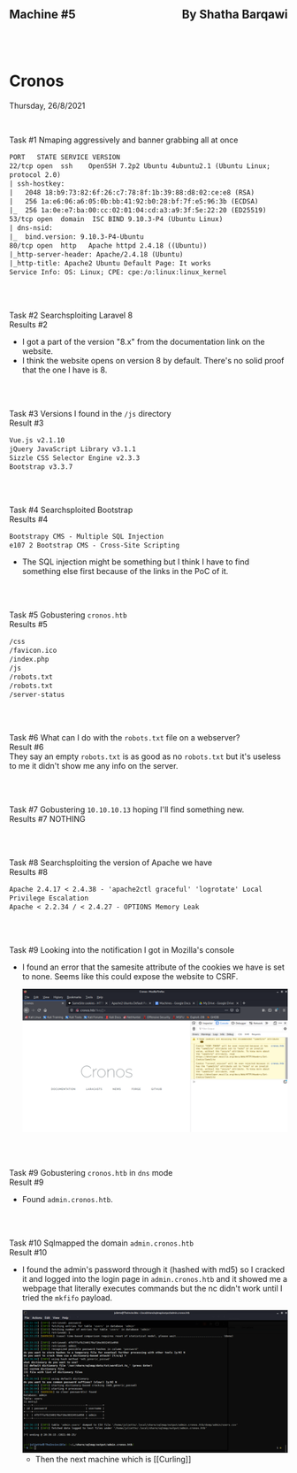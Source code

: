 <link href="../../styles.module.css" rel="stylesheet">
<link rel="preconnect" href="https://fonts.googleapis.com">
<link rel="preconnect" href="https://fonts.gstatic.com" crossorigin>
<link href="https://fonts.googleapis.com/css2?family=Cedarville+Cursive&display=swap" rel="stylesheet">
<link rel="preconnect" href="https://fonts.googleapis.com">
<link rel="preconnect" href="https://fonts.gstatic.com" crossorigin>
<link href="https://fonts.googleapis.com/css2?family=Cedarville+Cursive&family=Zen+Tokyo+Zoo&display=swap" rel="stylesheet">
<link rel="preconnect" href="https://fonts.googleapis.com">
<link rel="preconnect" href="https://fonts.gstatic.com" crossorigin>
<link href="https://fonts.googleapis.com/css2?family=Cedarville+Cursive&family=Encode+Sans+SC&family=Zen+Tokyo+Zoo&display=swap" rel="stylesheet">  

## <span class="copyright">Machine #5<span style="float:right;">By Shatha Barqawi</span>

<br/><br/>

# <span class="title">Cronos


<span class="date">Thursday, 26/8/2021</span> 


<br/> 

<span class="helpmach subtitle">Task #1</span> Nmaping aggressively and banner grabbing all at once
```
PORT   STATE SERVICE VERSION
22/tcp open  ssh 	OpenSSH 7.2p2 Ubuntu 4ubuntu2.1 (Ubuntu Linux; protocol 2.0)
| ssh-hostkey:
|   2048 18:b9:73:82:6f:26:c7:78:8f:1b:39:88:d8:02:ce:e8 (RSA)
|   256 1a:e6:06:a6:05:0b:bb:41:92:b0:28:bf:7f:e5:96:3b (ECDSA)
|_  256 1a:0e:e7:ba:00:cc:02:01:04:cd:a3:a9:3f:5e:22:20 (ED25519)
53/tcp open  domain  ISC BIND 9.10.3-P4 (Ubuntu Linux)
| dns-nsid:
|_  bind.version: 9.10.3-P4-Ubuntu
80/tcp open  http	Apache httpd 2.4.18 ((Ubuntu))
|_http-server-header: Apache/2.4.18 (Ubuntu)
|_http-title: Apache2 Ubuntu Default Page: It works
Service Info: OS: Linux; CPE: cpe:/o:linux:linux_kernel
``` 

<br/><br/> 

<span class="helpmach subtitle">Task #2</span> Searchsploiting Laravel 8  
<span class="helpmach subtitle">Results #2</span>
  * I got a part of the version "8.x" from the documentation link on the website.
  * I think the website opens on version 8 by default. There's no solid proof that the one I have is 8.

<br/><br/> 

<span class="helpmach subtitle">Task #3</span> Versions I found in the `/js` directory  
<span class="helpmach subtitle">Result #3</span>  
  ```
  Vue.js v2.1.10
  jQuery JavaScript Library v3.1.1
  Sizzle CSS Selector Engine v2.3.3
  Bootstrap v3.3.7
  ```
<br/><br/> 

<span class="helpmach subtitle">Task #4</span> Searchsploited Bootstrap  
<span class="helpmach subtitle">Results #4</span>  
```
Bootstrapy CMS - Multiple SQL Injection  
e107 2 Bootstrap CMS - Cross-Site Scripting
```

* The SQL injection might be something but I think I have to find something else first because of the links in the PoC of it.  

<br/><br/> 

<span class="helpmach subtitle">Task #5</span> Gobustering `cronos.htb`  
<span class="helpmach subtitle">Results #5</span>  
  ```
  /css  
  /favicon.ico                            	 
  /index.php                      	 
  /js               	
  /robots.txt       	                      	 
  /robots.txt       	                        	 
  /server-status 
  ```


<br/><br/> 

<span class="helpmach subtitle">Task #6</span> What can I do with the  `robots.txt` file on a webserver?     
<span class="helpmach subtitle">Result #6</span>   
They say an empty `robots.txt` is as good as no `robots.txt` but it's useless to me it didn't show me any info on the server.




<br/><br/> 

<span class="helpmach subtitle">Task #7</span> Gobustering `10.10.10.13` hoping I'll find something new.  
<span class="helpmach subtitle">Results #7</span> NOTHING

<br/><br/> 

<span class="helpmach subtitle">Task #8</span> Searchsploiting the version of Apache we have  
<span class="helpmach subtitle">Results #8</span>  
```
Apache 2.4.17 < 2.4.38 - 'apache2ctl graceful' 'logrotate' Local Privilege Escalation  
Apache < 2.2.34 / < 2.4.27 - OPTIONS Memory Leak
```  

<br/><br/> 

<span class="helpmach subtitle">Task #9</span> Looking into the notification I got in Mozilla's console  

* I found an error that the samesite attribute of the cookies we have is set to none. Seems like this could expose the website to CSRF.

  <img src="csrf.png">  

<br/><br/> 

<span class="helpmach subtitle">Task #9</span> Gobustering `cronos.htb` in `dns` mode  
<span class="helpmach subtitle">Result #9</span>  
* Found `admin.cronos.htb`.

<br/><br/> 

<span class="helpmach subtitle">Task #10</span> Sqlmapped the domain `admin.cronos.htb`   
<span class="helpmach subtitle">Result #10</span>  
* I found the admin's password through it (hashed with md5) so I cracked it and logged into the login page in `admin.cronos.htb` and it showed me a webpage that literally executes commands but the nc didn't work until I tried the `mkfifo` payload.  

  <img src="savior_sqlmap.png">
	
	
	* Then the next machine which is [[Curling]]